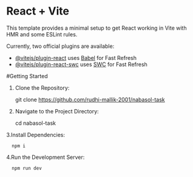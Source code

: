 # React + Vite

This template provides a minimal setup to get React working in Vite with HMR and some ESLint rules.

Currently, two official plugins are available:

- [@vitejs/plugin-react](https://github.com/vitejs/vite-plugin-react/blob/main/packages/plugin-react/README.md) uses [Babel](https://babeljs.io/) for Fast Refresh
- [@vitejs/plugin-react-swc](https://github.com/vitejs/vite-plugin-react-swc) uses [SWC](https://swc.rs/) for Fast Refresh


#Getting Started

1. Clone the Repository:

      git clone https://github.com/rudhi-mallik-2001/nabasol-task

2. Navigate to the Project Directory:

      cd nabasol-task
   
3.Install Dependencies:

      npm i

4.Run the Development Server:

      npm run dev
